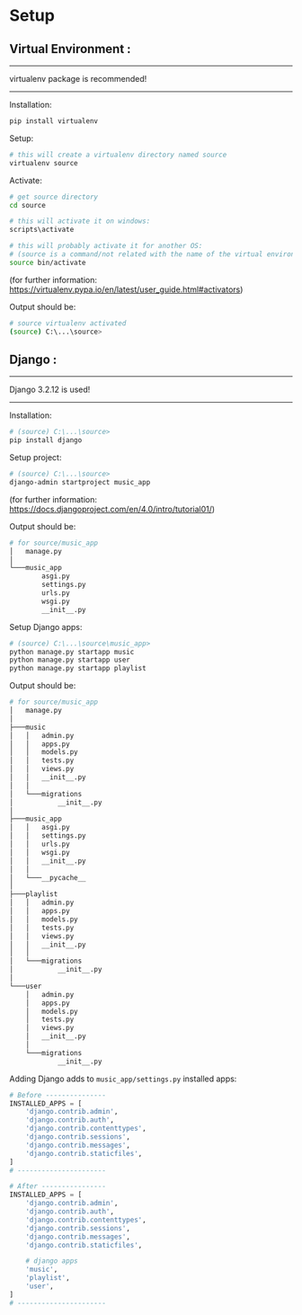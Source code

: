 # Setup 

## Virtual Environment :

---
virtualenv package is recommended!

---

Installation:
```bash
pip install virtualenv
``` 

Setup:
```bash
# this will create a virtualenv directory named source
virtualenv source
``` 

Activate:
```bash
# get source directory
cd source

# this will activate it on windows:
scripts\activate

# this will probably activate it for another OS:
# (source is a command/not related with the name of the virtual environment/it's just coincidence):
source bin/activate
```
(for further information: https://virtualenv.pypa.io/en/latest/user_guide.html#activators)


Output should be:
```bash
# source virtualenv activated
(source) C:\...\source>
```

## Django :

---
Django 3.2.12 is used! 

---

Installation:
```bash
# (source) C:\...\source>
pip install django
``` 

Setup project:
```bash
# (source) C:\...\source>
django-admin startproject music_app
``` 
(for further information: https://docs.djangoproject.com/en/4.0/intro/tutorial01/)


Output should be:
```bash
# for source/music_app
│   manage.py
│
└───music_app
        asgi.py
        settings.py
        urls.py
        wsgi.py
        __init__.py

```

Setup Django apps:
```bash
# (source) C:\...\source\music_app>
python manage.py startapp music
python manage.py startapp user
python manage.py startapp playlist
``` 

Output should be:
```bash
# for source/music_app
│   manage.py
│
├───music
│   │   admin.py
│   │   apps.py
│   │   models.py
│   │   tests.py
│   │   views.py
│   │   __init__.py
│   │
│   └───migrations
│           __init__.py
│
├───music_app
│   │   asgi.py
│   │   settings.py
│   │   urls.py
│   │   wsgi.py
│   │   __init__.py
│   │
│   └───__pycache__
│
├───playlist
│   │   admin.py
│   │   apps.py
│   │   models.py
│   │   tests.py
│   │   views.py
│   │   __init__.py
│   │
│   └───migrations
│           __init__.py
│
└───user
    │   admin.py
    │   apps.py
    │   models.py
    │   tests.py
    │   views.py
    │   __init__.py
    │
    └───migrations
            __init__.py

```

Adding Django adds to `music_app/settings.py` installed apps:

```python
# Before ---------------
INSTALLED_APPS = [
    'django.contrib.admin',
    'django.contrib.auth',
    'django.contrib.contenttypes',
    'django.contrib.sessions',
    'django.contrib.messages',
    'django.contrib.staticfiles',
]
# ----------------------

# After ----------------
INSTALLED_APPS = [
    'django.contrib.admin',
    'django.contrib.auth',
    'django.contrib.contenttypes',
    'django.contrib.sessions',
    'django.contrib.messages',
    'django.contrib.staticfiles',

    # django apps
    'music',
    'playlist',
    'user',
]
# ----------------------
```